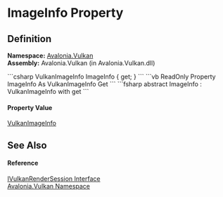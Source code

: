 # ImageInfo Property




## Definition
**Namespace:** <a href="N_Avalonia_Vulkan">Avalonia.Vulkan</a>  
**Assembly:** Avalonia.Vulkan (in Avalonia.Vulkan.dll)

<Tabs groupId="api-code-preview">
<TabItem value="csharp" label="C#">
```csharp
VulkanImageInfo ImageInfo { get; }
```
</TabItem>
<TabItem value="vb" label="VB">
```vb
ReadOnly Property ImageInfo As VulkanImageInfo
	Get
```
</TabItem>
<TabItem value="fsharp" label="F#">
```fsharp
abstract ImageInfo : VulkanImageInfo with get
```
</TabItem>
</Tabs>



#### Property Value
<a href="T_Avalonia_Vulkan_VulkanImageInfo">VulkanImageInfo</a>

## See Also


#### Reference
<a href="T_Avalonia_Vulkan_IVulkanRenderSession">IVulkanRenderSession Interface</a>  
<a href="N_Avalonia_Vulkan">Avalonia.Vulkan Namespace</a>  

